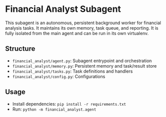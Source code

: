 # Financial Analyst Subagent

This subagent is an autonomous, persistent background worker for financial analysis tasks. It maintains its own memory, task queue, and reporting. It is fully isolated from the main agent and can be run in its own virtualenv.

## Structure
- `financial_analyst/agent.py`: Subagent entrypoint and orchestration
- `financial_analyst/memory.py`: Persistent memory and task/result store
- `financial_analyst/tasks.py`: Task definitions and handlers
- `financial_analyst/config.py`: Configurations

## Usage
- Install dependencies: `pip install -r requirements.txt`
- Run: `python -m financial_analyst.agent`
